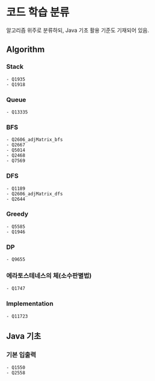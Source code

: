 # 코드 학습 분류
알고리즘 위주로 분류하되, Java 기초 활용 기준도 기재되어 있음.

## Algorithm

### Stack
    - Q1935
    - Q1918
### Queue
    - Q13335
### BFS
    - Q2606_adjMatrix_bfs
    - Q2667
    - Q5014
    - Q2468
    - Q7569
### DFS
    - Q1189
    - Q2606_adjMatrix_dfs
    - Q2644
### Greedy
    - Q5585
    - Q1946
### DP
    - Q9655
### 에라토스테네스의 체(소수판별법)
    - Q1747
### Implementation
    - Q11723
## Java 기초
### 기본 입출력
    - Q1550
    - Q2558
